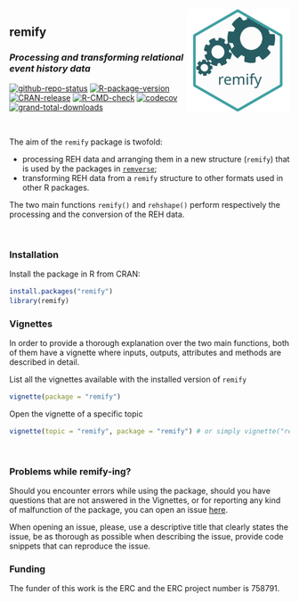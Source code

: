 <br />

<img align="right" width="185" src='man/figures/remify-logo.svg'>

## **remify** 

### _Processing and transforming relational event history data_

<!-- badges: start -->
[![github-repo-status](https://www.repostatus.org/badges/latest/active.svg)](https://www.repostatus.org/#active)
[![R-package-version](https://img.shields.io/github/r-package/v/TilburgNetworkGroup/remify)](https://www.github.com/TilburgNetworkGroup/remify)
[![CRAN-release](https://www.r-pkg.org/badges/version/remify)](https://cran.r-project.org/package=remify)
[![R-CMD-check](https://github.com/TilburgNetworkGroup/remify/actions/workflows/check-standard.yaml/badge.svg)](https://github.com/TilburgNetworkGroup/remify/actions/workflows/check-standard.yaml)
[![codecov](https://codecov.io/gh/TilburgNetworkGroup/remify/branch/master/graph/badge.svg?token=BDG8F1672B)](https://codecov.io/gh/TilburgNetworkGroup/remify)
[![grand-total-downloads](http://cranlogs.r-pkg.org/badges/grand-total/remify)](https://cran.r-project.org/package=remify)
<!-- badges: start -->

<br />

The aim of the `remify` package is twofold:

 * processing REH data and arranging them in a new structure (`remify`) that is used by the packages in [`remverse`](https://github.com/TilburgNetworkGroup/remverse);
 * transforming REH data from a `remify` structure to other formats used in other R packages.
 
The two main functions `remify()` and `rehshape()` perform respectively the processing and the conversion of the REH data.

<br />

### Installation
Install the package in R from CRAN:

```r
install.packages("remify")
library(remify)
```

### Vignettes
In order to provide a thorough explanation over the two main functions, both of them have a vignette where inputs, outputs, attributes and methods are described in detail.


List all the vignettes available with the installed version of `remify`

```r
vignette(package = "remify") 
```

Open the vignette of a specific topic

```r
vignette(topic = "remify", package = "remify") # or simply vignette("remify") 
```
<br />

### Problems while remify-ing?

Should you encounter errors while using the package, should you have questions that are not answered in the Vignettes, or for reporting any kind of malfunction of the package, you can open an issue [here](https://github.com/TilburgNetworkGroup/remify/issues). 

When opening an issue, please, use a descriptive title that clearly states the issue, be as thorough as possible when describing the issue, provide code snippets that can reproduce the issue.
<br />

### Funding
The funder of this work is the ERC and the ERC project number is 758791.
